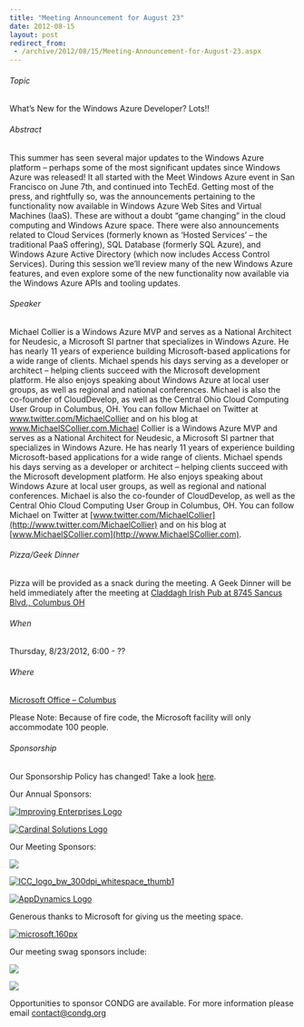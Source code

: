 ```yaml
---
title: "Meeting Announcement for August 23"
date: 2012-08-15
layout: post
redirect_from:
 - /archive/2012/08/15/Meeting-Announcement-for-August-23.aspx
---
```


###### Topic


What’s New for the Windows Azure Developer? Lots!!


###### Abstract


This summer has seen several major updates to the Windows Azure platform – perhaps some of the most significant updates since Windows Azure was released! It all started with the Meet Windows Azure event in San Francisco on June 7th, and continued into TechEd. Getting most of the press, and rightfully so, was the announcements pertaining to the functionality now available in Windows Azure Web Sites and Virtual Machines (IaaS). These are without a doubt “game changing” in the cloud computing and Windows Azure space. There were also announcements related to Cloud Services (formerly known as ‘Hosted Services’ – the traditional PaaS offering), SQL Database (formerly SQL Azure), and Windows Azure Active Directory (which now includes Access Control Services). During this session we’ll review many of the new Windows Azure features, and even explore some of the new functionality now available via the Windows Azure APIs and tooling updates.


###### Speaker


Michael Collier is a Windows Azure MVP and serves as a National Architect for Neudesic, a Microsoft SI partner that specializes in Windows Azure. He has nearly 11 years of experience building Microsoft-based applications for a wide range of clients. Michael spends his days serving as a developer or architect – helping clients succeed with the Microsoft development platform. He also enjoys speaking about Windows Azure at local user groups, as well as regional and national conferences. Michael is also the co-founder of CloudDevelop, as well as the Central Ohio Cloud Computing User Group in Columbus, OH. You can follow Michael on Twitter at www.twitter.com/MichaelCollier and on his blog at www.MichaelSCollier.com.Michael Collier is a Windows Azure MVP and serves as a National Architect for Neudesic, a Microsoft SI partner that specializes in Windows Azure. He has nearly 11 years of experience building Microsoft-based applications for a wide range of clients. Michael spends his days serving as a developer or architect – helping clients succeed with the Microsoft development platform. He also enjoys speaking about Windows Azure at local user groups, as well as regional and national conferences. Michael is also the co-founder of CloudDevelop, as well as the Central Ohio Cloud Computing User Group in Columbus, OH. You can follow Michael on Twitter at [www.twitter.com/MichaelCollier](http://www.twitter.com/MichaelCollier) and on his blog at [www.MichaelSCollier.com](http://www.MichaelSCollier.com).


###### Pizza/Geek Dinner


Pizza will be provided as a snack during the meeting. A Geek Dinner will be held immediately after the meeting at [Claddagh Irish Pub at 8745 Sancus Blvd., Columbus OH](http://www.bing.com/local/details.aspx?lid=YN671x11725012&amp;qt=yp&amp;what=claddagh&amp;where=Columbus,+Ohio&amp;s_cid=ansPhBkYp02&amp;mkt=en-us&amp;q=claddagh&amp;FORM=LARE)


###### When


Thursday, 8/23/2012, 6:00 - ??


###### Where
 [Microsoft Office – Columbus](http://maps.google.com/maps?f=q&amp;hl=en&amp;q=8800+Lyra+Dr.+Columbus,+OH+43240&amp;om=1)

Please Note: Because of fire code, the Microsoft facility will only accommodate 100 people.


###### Sponsorship


Our Sponsorship Policy has changed! Take a look [here](http://www.condg.org/documents/Sponsorship%20Policy.pdf).



Our Annual Sponsors:



[![Improving Enterprises Logo](http://condg.org/images/condg_org/Windows-Live-Writer/February-Meeting-Announcement_BD2C/ie-logo_thumb.jpg)](http://www.improvingenterprises.com)



[![Cardinal Solutions Logo](http://www.cardinalsolutions.com/etc/designs/cardinal/clientlibs/resources/images/logo.png)](http://www.cardinalsolutions.com)



Our Meeting Sponsors:



[![](http://www.hmbnet.com/images/HMBLogo_small.jpg)](http://hmbnet.com)



[![ICC_logo_bw_300dpi_whitespace_thumb1](http://condg.org/images/condg_org/Windows-Live-Writer/Meeting-Announcement-for-August-23_8B64/ICC_logo_bw_300dpi_whitespace_thumb1_e5c87e1f-12e0-425f-83fa-d4bc2cf0ce90.jpg "ICC_logo_bw_300dpi_whitespace_thumb1")](http://iccohio.com)



[![AppDynamics Logo](http://www.appdynamics.com/images/logo.png)](http://www.appdynamics.com)



Generous thanks to Microsoft for giving us the meeting space.



[![microsoft.160px](http://condg.org/images/condg_org/WindowsLiveWriter/JuneMeetingAnnouncement_C169/microsoft.160px_thumb_1.png "microsoft.160px")](http://www.microsoft.com)



Our meeting swag sponsors include:



[![](http://www.jetbrains.com/img/logo.gif)](http://www.jetbrains.com/)



[![](https://dzgdt8wefr0v4.cloudfront.net/assets/tpublogo_head-2da8440fd4312d32705e23afb44cb5df.png)](http://tekpub.com)



Opportunities to sponsor CONDG are available. For more information please email [contact@condg.org](mailto:contact@condg.org)

